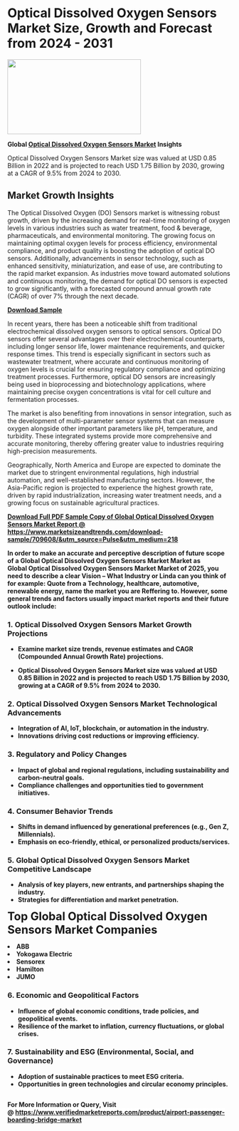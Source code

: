 <H1>Optical Dissolved Oxygen Sensors Market Size, Growth and Forecast from 2024 - 2031</H1><img class="aligncenter size-medium wp-image-584254" src="https://thirdeyenews.in/wp-content/uploads/2024/09/Global-Market-Research-300x168.jpeg" alt="" width="300" height="168" /><p><strong>Global&nbsp;<a href="https://www.marketsizeandtrends.com/download-sample/709608/&amp;utm_source=Pulse&amp;utm_medium=218">Optical Dissolved Oxygen Sensors Market</a> Insights</strong></p><p>Optical Dissolved Oxygen Sensors Market size was valued at USD 0.85 Billion in 2022 and is projected to reach USD 1.75 Billion by 2030, growing at a CAGR of 9.5% from 2024 to 2030.</p><p><h2>Market Growth Insights</h2> <p>The Optical Dissolved Oxygen (DO) Sensors market is witnessing robust growth, driven by the increasing demand for real-time monitoring of oxygen levels in various industries such as water treatment, food & beverage, pharmaceuticals, and environmental monitoring. The growing focus on maintaining optimal oxygen levels for process efficiency, environmental compliance, and product quality is boosting the adoption of optical DO sensors. Additionally, advancements in sensor technology, such as enhanced sensitivity, miniaturization, and ease of use, are contributing to the rapid market expansion. As industries move toward automated solutions and continuous monitoring, the demand for optical DO sensors is expected to grow significantly, with a forecasted compound annual growth rate (CAGR) of over 7% through the next decade.</p> <p><strong><a href="#">Download Sample</a></strong></p> <p>In recent years, there has been a noticeable shift from traditional electrochemical dissolved oxygen sensors to optical sensors. Optical DO sensors offer several advantages over their electrochemical counterparts, including longer sensor life, lower maintenance requirements, and quicker response times. This trend is especially significant in sectors such as wastewater treatment, where accurate and continuous monitoring of oxygen levels is crucial for ensuring regulatory compliance and optimizing treatment processes. Furthermore, optical DO sensors are increasingly being used in bioprocessing and biotechnology applications, where maintaining precise oxygen concentrations is vital for cell culture and fermentation processes.</p> <p>The market is also benefiting from innovations in sensor integration, such as the development of multi-parameter sensor systems that can measure oxygen alongside other important parameters like pH, temperature, and turbidity. These integrated systems provide more comprehensive and accurate monitoring, thereby offering greater value to industries requiring high-precision measurements.</p> <p>Geographically, North America and Europe are expected to dominate the market due to stringent environmental regulations, high industrial automation, and well-established manufacturing sectors. However, the Asia-Pacific region is projected to experience the highest growth rate, driven by rapid industrialization, increasing water treatment needs, and a growing focus on sustainable agricultural practices.</p> <p><strong><a href="#"></p><p><span class=""><strong>Download Full PDF Sample Copy of Global Optical Dissolved Oxygen Sensors Market Report</strong> @ <a href="https://www.marketsizeandtrends.com/download-sample/709608/&amp;utm_source=Pulse&amp;utm_medium=218" target="_blank">https://www.marketsizeandtrends.com/download-sample/709608/&amp;utm_source=Pulse&amp;utm_medium=218</a></span></p><p>In order to make an accurate and perceptive description of future scope of a Global&nbsp;Optical Dissolved Oxygen Sensors Market Market as Global&nbsp;Optical Dissolved Oxygen Sensors Market Market of 2025, you need to describe a clear Vision &ndash; What Industry or Linda can you think of for example: Quote from a Technology, healthcare, automotive, renewable energy, name the market you are Reffering to. However, some general trends and factors usually impact market reports and their future outlook include:</p><h3>1.&nbsp;<strong>Optical Dissolved Oxygen Sensors Market Growth Projections</strong></h3><ul><li>Examine market size trends, revenue estimates and CAGR (Compounded Annual Growth Rate) projections.</li><li><p>Optical Dissolved Oxygen Sensors Market size was valued at USD 0.85 Billion in 2022 and is projected to reach USD 1.75 Billion by 2030, growing at a CAGR of 9.5% from 2024 to 2030.</p></li></ul><h3>2.&nbsp;<strong>Optical Dissolved Oxygen Sensors Market Technological Advancements</strong></h3><ul><li>Integration of AI, IoT, blockchain, or automation in the industry.</li><li>Innovations driving cost reductions or improving efficiency.</li></ul><h3>3.&nbsp;<strong>Regulatory and Policy Changes</strong></h3><ul><li>Impact of global and regional regulations, including sustainability and carbon-neutral goals.</li><li>Compliance challenges and opportunities tied to government initiatives.</li></ul><h3>4.&nbsp;<strong>Consumer Behavior Trends</strong></h3><ul><li>Shifts in demand influenced by generational preferences (e.g., Gen Z, Millennials).</li><li>Emphasis on eco-friendly, ethical, or personalized products/services.</li></ul><h3>5.&nbsp;<strong>Global Optical Dissolved Oxygen Sensors Market Competitive Landscape</strong></h3><ul><li>Analysis of key players, new entrants, and partnerships shaping the industry.</li><li>Strategies for differentiation and market penetration.</li></ul><p data-pm-slice="1 1 []"><span style="color: inherit; font-family: inherit; font-size: 25px;">Top Global Optical Dissolved Oxygen Sensors Market Companies</span></p><div class="" data-test-id=""><p><li>ABB</li><li> Yokogawa Electric</li><li> Sensorex</li><li> Hamilton</li><li> JUMO</li></p></div><h3>6.&nbsp;<strong>Economic and Geopolitical Factors</strong></h3><ul><li>Influence of global economic conditions, trade policies, and geopolitical events.</li><li>Resilience of the market to inflation, currency fluctuations, or global crises.</li></ul><h3>7.&nbsp;<strong>Sustainability and ESG (Environmental, Social, and Governance)</strong></h3><ul><li>Adoption of sustainable practices to meet ESG criteria.</li><li>Opportunities in green technologies and circular economy principles.</li></ul><h2><strong style="font-size: 14px;">For More Information or Query, Visit @&nbsp;</strong><a style="background-color: #ffffff; font-size: 14px;" href="https://www.marketsizeandtrends.com/report/optical-dissolved-oxygen-sensors-market/" target="_blank">https://www.verifiedmarketreports.com/product/airport-passenger-boarding-bridge-market</a></h2>
